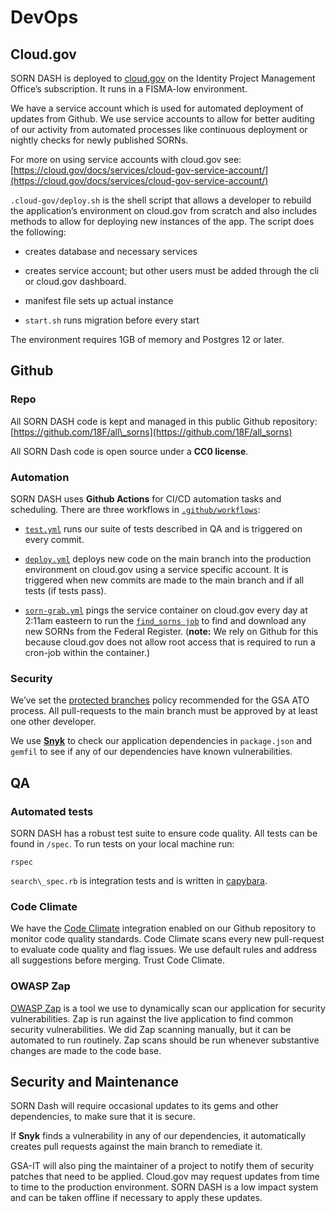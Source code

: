 # DevOps

## Cloud.gov

SORN DASH is deployed to
[cloud.gov](https://cloud.gov/) on the
Identity Project Management Office’s subscription. It runs in a
FISMA-low environment.

We have a service account which is used for automated deployment of
updates from Github. We use service accounts to allow for better
auditing of our activity from automated processes like continuous
deployment or nightly checks for newly published SORNs.

For more on using service accounts with cloud.gov see:
[https://cloud.gov/docs/services/cloud-gov-service-account/](https://cloud.gov/docs/services/cloud-gov-service-account/)

`.cloud-gov/deploy.sh` is the shell script that allows a developer to
rebuild the application’s environment on cloud.gov from scratch and also
includes methods to allow for deploying new instances of the app. The
script does the following:

  - creates database and necessary services

  - creates service account; but other users must be added through the
    cli or cloud.gov dashboard.

  - manifest file sets up actual instance

  - `start.sh` runs migration before every start

The environment requires 1GB of memory and Postgres 12 or later.

## Github

### **Repo**

All SORN DASH code is kept and managed in this public Github repository: [https://github.com/18F/all\_sorns](https://github.com/18F/all_sorns)

All SORN Dash code is open source under a **CC0 license**.

### **Automation**

SORN DASH uses **Github Actions** for CI/CD automation tasks and
scheduling. There are three workflows in
[`.github/workflows`](https://github.com/18F/all_sorns/tree/main/.github/workflows):

- [`test.yml`](https://github.com/18F/all_sorns/blob/main/.github/workflows/test.yml)
 runs our suite of tests described in QA and is triggered on every
 commit.

- [`deploy.yml`](https://github.com/18F/all_sorns/blob/main/.github/workflows/deploy.yml)
 deploys new code on the main branch into the production environment on cloud.gov using a service specific account. It is triggered when
 new commits are made to the main branch and if all tests (if tests
 pass).

- [`sorn-grab.yml`](https://github.com/18F/all_sorns/blob/main/.github/workflows/sorn-grab.yml) pings the service container on cloud.gov
 every day at 2:11am easteern to run the [`find_sorns job`](https://github.com/18F/all_sorns/blob/main/app/jobs/find_sorns_job.rb) to find and download any new SORNs from the Federal Register. (**note:** We rely on Github for this because cloud.gov does not allow root access that is required to run a cron-job within the container.)

### **Security**

We’ve set the [protected
branches](https://docs.github.com/en/github/administering-a-repository/about-protected-branches)
policy recommended for the GSA ATO process. All pull-requests to the
main branch must be approved by at least one other developer.

We use
[**Snyk**](https://github.com/snyk/snyk)
to check our application dependencies in `package.json` and
`gemfil` to see if any of our dependencies have known
vulnerabilities.

## QA

### **Automated tests**

SORN DASH has a robust test suite to ensure code quality. All tests can
be found in `/spec`. To run tests on your local machine run:

 `rspec`

`search\_spec.rb` is integration tests and is written in
[capybara](https://github.com/teamcapybara/capybara).

### **Code Climate**

We have the [Code
Climate](https://codeclimate.com/github/18F/all_sorns)
integration enabled on our Github repository to monitor code quality
standards. Code Climate scans every new pull-request to evaluate code
quality and flag issues. We use default rules and address all
suggestions before merging. Trust Code Climate.

### **OWASP Zap**

[OWASP
Zap](https://owasp.org/www-project-zap/) is a tool we use to
dynamically scan our application for security vulnerabilities. Zap is
run against the live application to find common security
vulnerabilities. We did Zap scanning manually, but it can be automated
to run routinely. Zap scans should be run whenever substantive changes
are made to the code base.

## Security and Maintenance

SORN Dash will require occasional updates to its gems and other
dependencies, to make sure that it is secure.

If **Snyk** finds a vulnerability in any of our dependencies, it
automatically creates pull requests against the main branch to remediate
it.

GSA-IT will also ping the maintainer of a project to notify them of
security patches that need to be applied. Cloud.gov may request updates
from time to time to the production environment. SORN DASH is a low
impact system and can be taken offline if necessary to apply these
updates.
